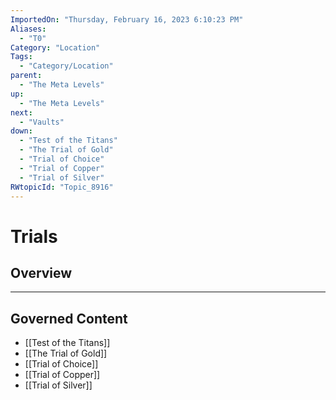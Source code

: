 ```yaml
---
ImportedOn: "Thursday, February 16, 2023 6:10:23 PM"
Aliases:
  - "T0"
Category: "Location"
Tags:
  - "Category/Location"
parent:
  - "The Meta Levels"
up:
  - "The Meta Levels"
next:
  - "Vaults"
down:
  - "Test of the Titans"
  - "The Trial of Gold"
  - "Trial of Choice"
  - "Trial of Copper"
  - "Trial of Silver"
RWtopicId: "Topic_8916"
---
```

# Trials
## Overview
---
## Governed Content
- [[Test of the Titans]]
- [[The Trial of Gold]]
- [[Trial of Choice]]
- [[Trial of Copper]]
- [[Trial of Silver]]

